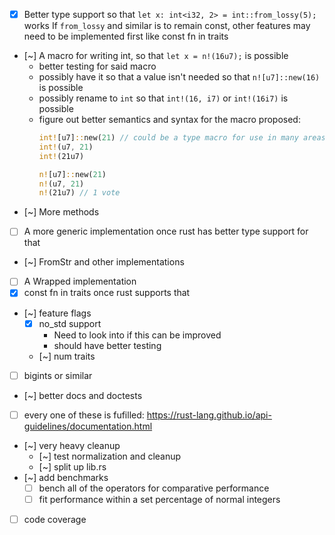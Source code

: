 - [x] Better type support so that `let x: int<i32, 2> = int::from_lossy(5);` works
      If `from_lossy` and similar is to remain const, other features may need to be implemented first like const fn in traits
- [~] A macro for writing int, so that `let x = n!(16u7);` is possible
  - better testing for said macro
  - possibly have it so that a value isn't needed so that `n![u7]::new(16)` is possible
  - possibly rename to `int` so that `int!(16, i7)` or `int!(16i7)` is possible
  - figure out better semantics and syntax for the macro
    proposed:
      ```rust
      int![u7]::new(21) // could be a type macro for use in many areas
      int!(u7, 21)
      int!(21u7)

      n![u7]::new(21)
      n!(u7, 21)
      n!(21u7) // 1 vote
      ```
- [~] More methods
- [ ] A more generic implementation once rust has better type support for that
- [~] FromStr and other implementations
- [ ] A Wrapped implementation
- [x] const fn in traits once rust supports that
- [~] feature flags
  - [x] no_std support
    - Need to look into if this can be improved
    - should have better testing
  - [~] num traits
- [ ] bigints or similar
- [~] better docs and doctests
- [ ] every one of these is fufilled: https://rust-lang.github.io/api-guidelines/documentation.html
- [~] very heavy cleanup
  - [~] test normalization and cleanup
  - [~] split up lib.rs
- [~] add benchmarks
  - [ ] bench all of the operators for comparative performance
  - [ ] fit performance within a set percentage of normal integers
- [ ] code coverage
